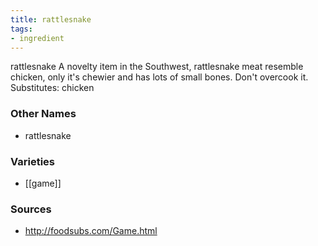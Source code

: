 ```yaml
---
title: rattlesnake
tags:
- ingredient
---
```

rattlesnake A novelty item in the Southwest, rattlesnake meat resemble chicken, only it's chewier and has lots of small bones. Don't overcook it. Substitutes: chicken

### Other Names

* rattlesnake

### Varieties

* [[game]]

### Sources
* http://foodsubs.com/Game.html
